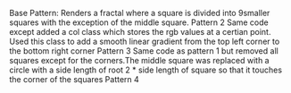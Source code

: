 
Base Pattern:
  Renders a fractal where a square is divided into 9smaller squares with the exception of the middle square.
Pattern 2
  Same code except added a col class which stores the rgb values at a certian point. Used this class to add a smooth linear gradient from 
  the top left corner to the bottom right corner
Pattern 3
  Same code as pattern 1 but removed all squares except for the corners.The middle square was replaced with a circle with a side length of 
  root 2 * side length of square so that it touches the corner of the squares
Pattern 4
